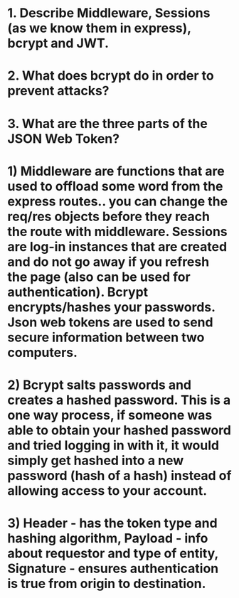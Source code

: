 <!-- Answers to the Short Answer Essay Questions go here -->

# 1.  Describe Middleware, Sessions (as we know them in express), bcrypt and JWT.
# 2.  What does bcrypt do in order to prevent attacks?
# 3.  What are the three parts of the JSON Web Token?

# 1) Middleware are functions that are used to offload some word from the express routes.. you can change the req/res objects before they reach the route with middleware. Sessions are log-in instances that are created and do not go away if you refresh the page (also can be used for authentication). Bcrypt encrypts/hashes your passwords. Json web tokens are used to send secure information between two computers.
# 2) Bcrypt salts passwords and creates a hashed password. This is a one way process, if someone was able to obtain your hashed password and tried logging in with it, it would simply get hashed into a new password (hash of a hash) instead of allowing access to your account.
# 3) Header - has the token type and hashing algorithm, Payload - info about requestor and type of entity, Signature - ensures authentication is true from origin to destination.
